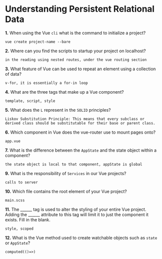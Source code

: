 # Understanding Persistent Relational Data

**1.** When using the Vue `cli` what is the command to initialize a project?
<!-- enter you answer in the space below -->
```
vue create project-name --bare
```
**2.** Where can you find the scripts to startup your project on localhost?
<!-- enter you answer in the space below -->
```
in the reading using nested routes, under the vue routing section
```
**3.** What feature of Vue can be used to repeat an element using a collection of data?
<!-- enter you answer in the space below -->
```
v-for, it is essentially a for-in loop
```
**4.** What are the three tags that make up a Vue component?
<!-- enter you answer in the space below -->
```
template, script, style
```
**5.** What does the `L` represent in the `SOLID` principles?
<!-- enter you answer in the space below -->
```
Liskov Substitution Principle: This means that every subclass or derived class should be substitutable for their base or parent class.
```
**6.** Which component in Vue does the vue-router use to mount pages onto?
<!-- enter you answer in the space below -->
```
app.vue
```
**7.** What is the difference between the `AppState` and the state object within a component?
<!-- enter you answer in the space below -->
```
the state object is local to that component, appState is global
```
**9.** What is the responsibility of `Services` in our Vue projects?
<!-- enter you answer in the space below -->
```
calls to server
```
**10.** Which file contains the root element of your Vue project?
<!-- enter you answer in the space below -->
```
main.scss
```
**11.** The ______ tag is used to alter the styling of your entire Vue project.  Adding the ______ attribute to this tag will limit it to just the component it exists.  Fill in the blank.
<!-- enter you answer in the space below -->
```
style, scoped
```
**12.** What is the Vue method used to create watchable objects such as `state` or `AppState`?
<!-- enter you answer in the space below -->
```
computed(()=>)
```